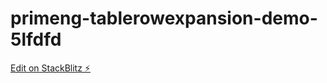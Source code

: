 # primeng-tablerowexpansion-demo-5lfdfd

[Edit on StackBlitz ⚡️](https://stackblitz.com/edit/primeng-tablerowexpansion-demo-5lfdfd)